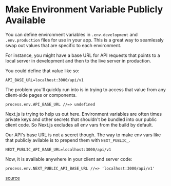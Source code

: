 # Make Environment Variable Publicly Available

You can define environment variables in `.env.development` and
`.env.production` files for use in your app. This is a great way to seamlessly
swap out values that are specific to each environment.

For instance, you might have a base URL for API requests that points to a local
server in development and then to the live server in production.

You could define that value like so:

```
API_BASE_URL=localhost:3000/api/v1
```

The problem you'll quickly run into is in trying to access that value from any
client-side pages or components.

```
process.env.API_BASE_URL //=> undefined
```

Next.js is trying to help us out here. Environment variables are often times
private keys and other secrets that shouldn't be bundled into our public client
code. So Next.js excludes all env vars from the build by default.

Our API's base URL is not a secret though. The way to make env vars like that
publicly avilable is to prepend them with `NEXT_PUBLIC_`.

```
NEXT_PUBLIC_API_BASE_URL=localhost:3000/api/v1
```

Now, it is available anywhere in your client and server code:

```
process.env.NEXT_PUBLIC_API_BASE_URL //=> 'localhost:3000/api/v1'
```

[source](https://nextjs.org/docs/basic-features/environment-variables#exposing-environment-variables-to-the-browser)

